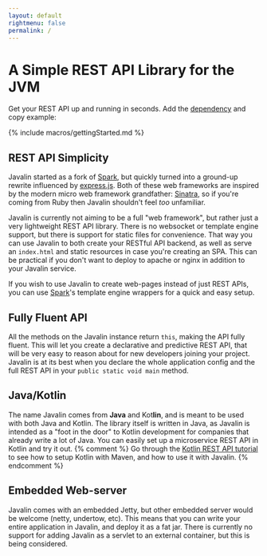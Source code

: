```yaml
---
layout: default
rightmenu: false
permalink: /
---
```


<h1 class="no-margin-top">A Simple REST API Library for the JVM</h1>

Get your REST API up and running in seconds.
Add the [dependency](/download) and copy example:

{% include macros/gettingStarted.md %}

## REST API Simplicity
Javalin started as a fork of [Spark](http://sparkjava.com), but quickly 
turned into a ground-up rewrite influenced by [express.js](https://expressjs.com/).
Both of these web frameworks are inspired by the modern micro web framework 
grandfather: [Sinatra](http://www.sinatrarb.com/), so if you're coming from Ruby then
Javalin shouldn't feel *too* unfamiliar.

Javalin is currently not aiming to be a full "web framework", 
but rather just a very lightweight REST API library.
There is no websocket or template engine support, but there is support 
for static files for convenience. That way you can use Javalin to both create 
your RESTful API backend, as well as serve an `index.html` and static resources
in case you're creating an SPA. This can be practical if you don't want to deploy
to apache or nginx in addition to your Javalin service.

If you wish to use Javalin to create web-pages instead of just REST APIs, 
you can use [Spark](http://sparkjava.com)'s template engine wrappers for a 
quick and easy setup.

## Fully Fluent API
All the methods on the Javalin instance return `this`, making the API fully fluent. 
This will let you create a declarative and predictive REST API, 
that will be very easy to reason about for new developers joining your project. Javalin
is at its best when you declare the whole application config and the full REST API
in your `public static void main` method.

## Java/Kotlin
The name Javalin comes from <b>Java</b> and Kot<b>lin</b>, and is meant 
to be used with both Java and Kotlin. The library itself is written in Java, as 
Javalin is intended as a "foot in the door" to Kotlin development for companies
that already write a lot of Java. You can easily set up a microservice REST API in 
Kotlin and try it out. 
{% comment %}
Go through the [Kotlin REST API tutorial](/tutorials/kotlin) 
to see how to setup Kotlin with Maven, and how to use it with Javalin.
{% endcomment %}

## Embedded Web-server
Javalin comes with an embedded Jetty, but other embedded server would 
be welcome (netty, undertow, etc). This means that you can write your entire 
application in Javalin, and deploy it as a fat jar. There is currently no support 
for adding Javalin as a servlet to an external container, but this is being considered.

